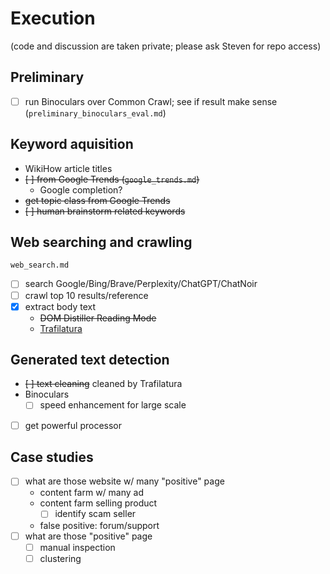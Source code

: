# Execution

(code and discussion are taken private; please ask Steven for repo access)

## Preliminary

- [ ] run Binoculars over Common Crawl; see if
    result make sense (`preliminary_binoculars_eval.md`)

## Keyword aquisition

- WikiHow article titles
- ~~[ ] from Google Trends (`google_trends.md`)~~
    - Google completion?
- ~~get topic class from Google Trends~~
- ~~[ ] human brainstorm related keywords~~

## Web searching and crawling

`web_search.md`

- [ ] search Google/Bing/Brave/Perplexity/ChatGPT/ChatNoir
- [ ] crawl top 10 results/reference
- [x] extract body text
    - ~~DOM Distiller Reading Mode~~
    - [Trafilatura](https://github.com/adbar/trafilatura)

## Generated text detection

- ~~[ ] text cleaning~~ cleaned by Trafilatura
- Binoculars
    - [ ] speed enhancement for large scale
- [ ] get powerful processor

## Case studies

- [ ] what are those website w/ many "positive" page
    - content farm w/ many ad
    - content farm selling product
        - [ ] identify scam seller
    - false positive: forum/support
- [ ] what are those "positive" page
    - [ ] manual inspection
    - [ ] clustering
